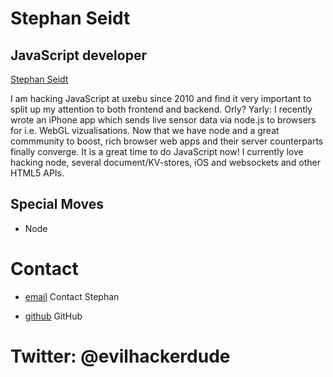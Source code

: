 Stephan Seidt
=============

JavaScript developer
--------------------

[Stephan Seidt](/media/img/team/seidt.jpg)

I am hacking JavaScript at uxebu since 2010 and find it very important to split up my attention to both frontend and backend. Orly? Yarly: I recently wrote an iPhone app which sends live sensor data via node.js to browsers for i.e. WebGL vizualisations. Now that we have node and a great commmunity to boost, rich browser web apps and their server counterparts finally converge. It is a great time to do JavaScript now! I currently love hacking node, several document/KV-stores, iOS and websockets and other HTML5 APIs.

Special Moves
-------------

* Node

Contact
=======

* [email](/#contact-form)
  Contact Stephan

* [github](https://github.com/evilhackerdude)
  GitHub

Twitter: @evilhackerdude
========================
